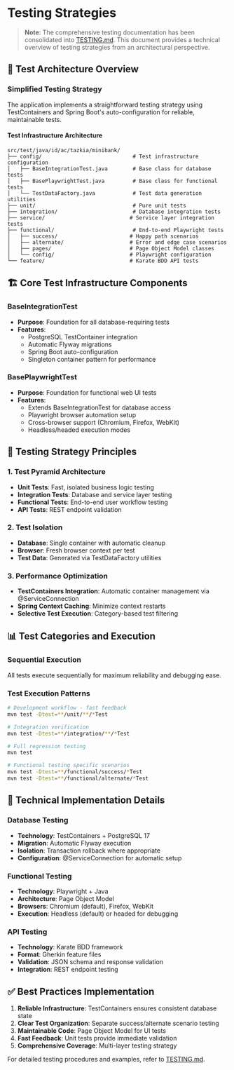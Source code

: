 # Testing Strategies

> **Note**: The comprehensive testing documentation has been consolidated into [TESTING.md](../TESTING.md). This document provides a technical overview of testing strategies from an architectural perspective.

## 🧪 **Test Architecture Overview**

### Simplified Testing Strategy

The application implements a straightforward testing strategy using TestContainers and Spring Boot's auto-configuration for reliable, maintainable tests.

#### **Test Infrastructure Architecture**

```
src/test/java/id/ac/tazkia/minibank/
├── config/                             # Test infrastructure configuration
│   ├── BaseIntegrationTest.java        # Base class for database tests
│   ├── BasePlaywrightTest.java         # Base class for functional tests
│   └── TestDataFactory.java            # Test data generation utilities
├── unit/                               # Pure unit tests
├── integration/                        # Database integration tests
├── service/                           # Service layer integration tests
├── functional/                         # End-to-end Playwright tests
│   ├── success/                       # Happy path scenarios
│   ├── alternate/                     # Error and edge case scenarios
│   ├── pages/                         # Page Object Model classes
│   └── config/                        # Playwright configuration
└── feature/                           # Karate BDD API tests
```

## 🏗️ **Core Test Infrastructure Components**

### BaseIntegrationTest
- **Purpose**: Foundation for all database-requiring tests
- **Features**: 
  - PostgreSQL TestContainer integration
  - Automatic Flyway migrations
  - Spring Boot auto-configuration
  - Singleton container pattern for performance

### BasePlaywrightTest
- **Purpose**: Foundation for functional web UI tests
- **Features**:
  - Extends BaseIntegrationTest for database access
  - Playwright browser automation setup
  - Cross-browser support (Chromium, Firefox, WebKit)
  - Headless/headed execution modes


## 🎯 **Testing Strategy Principles**

### 1. **Test Pyramid Architecture**
- **Unit Tests**: Fast, isolated business logic testing
- **Integration Tests**: Database and service layer testing
- **Functional Tests**: End-to-end user workflow testing
- **API Tests**: REST endpoint validation

### 2. **Test Isolation**
- **Database**: Single container with automatic cleanup
- **Browser**: Fresh browser context per test
- **Test Data**: Generated via TestDataFactory utilities

### 3. **Performance Optimization**
- **TestContainers Integration**: Automatic container management via @ServiceConnection
- **Spring Context Caching**: Minimize context restarts
- **Selective Test Execution**: Category-based test filtering

## 📊 **Test Categories and Execution**

### Sequential Execution
All tests execute sequentially for maximum reliability and debugging ease.

### Test Execution Patterns
```bash
# Development workflow - fast feedback
mvn test -Dtest=**/unit/**/*Test

# Integration verification
mvn test -Dtest=**/integration/**/*Test

# Full regression testing
mvn test

# Functional testing specific scenarios
mvn test -Dtest=**/functional/success/*Test
mvn test -Dtest=**/functional/alternate/*Test
```

## 🔧 **Technical Implementation Details**

### Database Testing
- **Technology**: TestContainers + PostgreSQL 17
- **Migration**: Automatic Flyway execution
- **Isolation**: Transaction rollback where appropriate
- **Configuration**: @ServiceConnection for automatic setup

### Functional Testing  
- **Technology**: Playwright + Java
- **Architecture**: Page Object Model
- **Browsers**: Chromium (default), Firefox, WebKit
- **Execution**: Headless (default) or headed for debugging

### API Testing
- **Technology**: Karate BDD framework
- **Format**: Gherkin feature files
- **Validation**: JSON schema and response validation
- **Integration**: REST endpoint testing

## ✅ **Best Practices Implementation**

1. **Reliable Infrastructure**: TestContainers ensures consistent database state
2. **Clear Test Organization**: Separate success/alternate scenario testing
3. **Maintainable Code**: Page Object Model for UI tests
4. **Fast Feedback**: Unit tests provide immediate validation
5. **Comprehensive Coverage**: Multi-layer testing strategy

For detailed testing procedures and examples, refer to [TESTING.md](../TESTING.md).